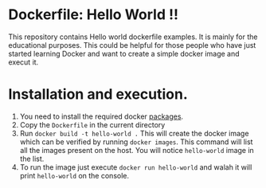 # Dockerfile: Hello World  !!
This repository contains Hello world dockerfile examples. It is mainly for the educational purposes. This could be helpful for those people who have just started learning Docker and want to create a simple docker image and execut it.


# Installation and execution.
1. You need to install the required docker [packages](https://docs.docker.com/installation/ubuntulinux/).
1. Copy the `Dockerfile` in the current directory
1. Run `docker build -t hello-world .` This will create the docker image which can be verified by running `docker images`. This command will list all the images present on the host. You will notice `hello-world` image in the list.
1. To run the image just execute `docker run hello-world` and walah it will print `hello-world` on the console.
